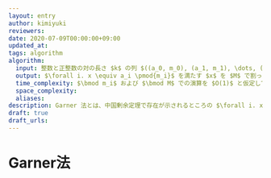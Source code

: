 ```yaml
---
layout: entry
author: kimiyuki
reviewers:
date: 2020-07-09T00:00:00+09:00
updated_at:
tags: algorithm
algorithm:
  input: 整数と正整数の対の長さ $k$ の列 $((a_0, m_0), (a_1, m_1), \dots, (a _ {k-1}, m _ {k-1}))$ および正整数 $M$
  output: $\forall i. x \equiv a_i \pmod{m_i}$ を満たす $x$ を $M$ で割った余り $x \bmod M$
  time_complexity: $\bmod m_i$ および $\bmod M$ での演算を $O(1)$ と仮定して $O(k^2)$
  space_complexity:
  aliases:
description: Garner 法とは、中国剰余定理で存在が示されるところの $\forall i. x \equiv a_i \pmod{m_i}$ を満たす整数 $x$ について、それを別の $M$ で割った余り $x \bmod M$ を求めるアルゴリズムである。計算の過程で現われる整数の大きさが $m_i$ や $M$ の $2$ 乗程度で抑えられることを特徴とする。
draft: true
draft_urls:
---
```


# Garner法
